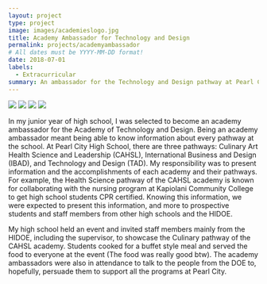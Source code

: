 ```yaml
---
layout: project
type: project
image: images/academieslogo.jpg
title: Academy Ambassador for Technology and Design
permalink: projects/academyambassador
# All dates must be YYYY-MM-DD format!
date: 2018-07-01
labels:
  - Extracurricular
summary: An ambassador for the Technology and Design pathway at Pearl City High School.
---
```


<div class="ui small rounded images">
  <img class="ui image" src="../images/micromouse-robot.png">
  <img class="ui image" src="../images/micromouse-robot-2.jpg">
  <img class="ui image" src="../images/micromouse.jpg">
  <img class="ui image" src="../images/micromouse-circuit.png">
</div>

In my junior year of high school, I was selected to become an academy ambassador for the Academy of Technology and Design. Being an academy ambassador meant being able to know information about every pathway at the school. At Pearl City High School, there are three pathways: Culinary Art Health Science and Leadership (CAHSL), International Business and Design (IBAD), and Technology and Design (TAD). My responsibility was to present information and the accomplishments of each academy and their pathways. For example, the Health Science pathway of the CAHSL academy is known for collaborating with the nursing program at Kapiolani Community College to get high school students CPR certified. Knowing this information, we were expected to present this information, and more to prospective students and staff members from other high schools and the HIDOE.

My high school held an event and invited staff members mainly from the HIDOE, including the supervisor, to showcase the Culinary pathway of the CAHSL academy. Students cooked for a buffet style meal and served the food to everyone at the event (The food was really good btw). The academy ambassadors were also in attendance to talk to the people from the DOE to, hopefully, persuade them to support all the programs at Pearl City. 
